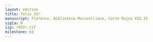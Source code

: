 ```yaml
---
layout: edition
title: folio 32r
manuscript: Florence, Biblioteca Marucelliana, Carte Rajna XIX.15
sigla: R
iip: r032r.tif
milestone: 63
---
```

